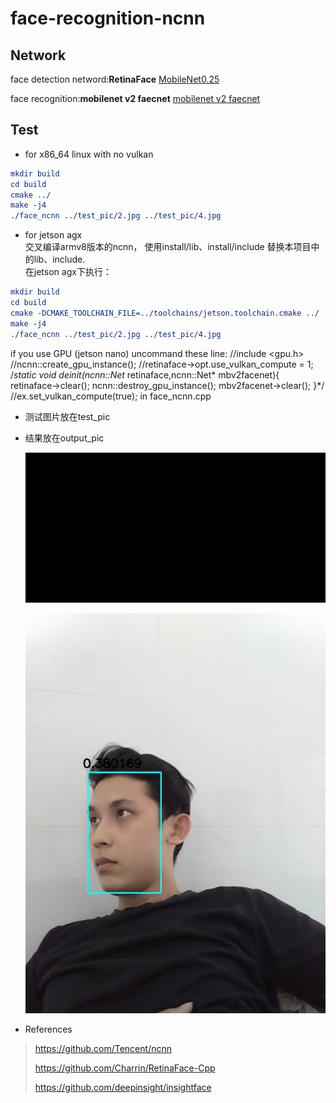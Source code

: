 # face-recognition-ncnn
##  Network
face detection netword:**RetinaFace** [MobileNet0.25](https://github.com/deepinsight/insightface/issues/669)

face recognition:**mobilenet v2 faecnet** [mobilenet v2 faecnet](https://github.com/deepinsight/insightface/issues/214)

## Test

- for x86_64 linux  with no vulkan

```cmake
mkdir build
cd build
cmake ../
make -j4
./face_ncnn ../test_pic/2.jpg ../test_pic/4.jpg
```

- for jetson agx  
  交叉编译armv8版本的ncnn， 使用install/lib、install/include 替换本项目中的lib、include.  
  在jetson agx下执行：

```cmake
mkdir build
cd build
cmake -DCMAKE_TOOLCHAIN_FILE=../toolchains/jetson.toolchain.cmake ../
make -j4
./face_ncnn ../test_pic/2.jpg ../test_pic/4.jpg
```
if you use GPU (jetson nano) uncommand these line:
//include <gpu.h>
//ncnn::create_gpu_instance();
//retinaface->opt.use_vulkan_compute = 1;
/*static void deinit(ncnn::Net* retinaface,ncnn::Net* mbv2facenet){ 
    retinaface->clear();
    ncnn::destroy_gpu_instance();
    mbv2facenet->clear();
}*/
//ex.set_vulkan_compute(true);
in face_ncnn.cpp

- 测试图片放在test_pic

- 结果放在output_pic

  ![](output_pic/des.jpg)
  
  ![](output_pic/des1.jpg)

- References

> https://github.com/Tencent/ncnn
>
> https://github.com/Charrin/RetinaFace-Cpp
>
> https://github.com/deepinsight/insightface

